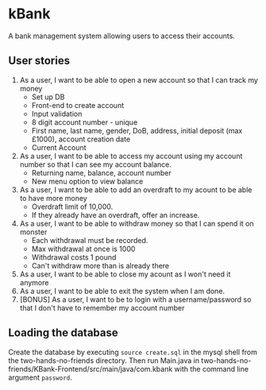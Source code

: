 # kBank

A bank management system allowing users to access their accounts.

## User stories

1. As a user, I want to be able to open a new account so that I can track my money
	* Set up DB
	* Front-end to create account
	* Input validation
	* 8 digit account number - unique
	* First name, last name, gender, DoB, address, initial deposit (max £1000), account creation date
	* Current Account
2. As a user, I want to be able to access my account using my account number so that I can see my account balance.
	* Returning name, balance, account number
	* New menu option to view balance
3. As a user, I want to be able to add an overdraft to my acount to be able to have more money
    * Overdraft limit of 10,000.
    * If they already have an overdraft, offer an increase.
4. As a user, I want to be able to withdraw money so that I can spend it on monster
    * Each withdrawal must be recorded.
    * Max withdrawal at once is 1000
    * Withdrawal costs 1 pound
    * Can't withdraw more than is already there
5. As a user, I want to be able to close my acount as I won't need it anymore
6. As a user, I want to be able to exit the system when I am done.
7. [BONUS] As a user, I want to be to login with a username/password so that I don't have to remember my account number

## Loading the database

Create the database by executing `source create.sql` in the mysql shell from the two-hands-no-friends directory.
Then run Main.java in two-hands-no-friends/KBank-Frontend/src/main/java/com.kbank with the command line argument `password`.
